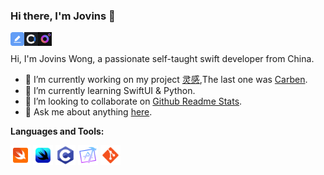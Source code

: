 ### Hi there, I'm Jovins 👋

<a href="http://jovins.cn/">
  <img align="left" alt="Jovins Wong | Blog" width="22px" src="https://raw.githubusercontent.com/jovins/jovins/master/assets/jovinsblog.png" />
</a>
<a href="https://apps.apple.com/cn/app/id1177925868">
  <img align="left" alt="AJovins Wong | Carben" width="22px" src="https://raw.githubusercontent.com/jovins/jovins/master/assets/jovinscarben.png" />
</a>
<a href="https://apps.apple.com/cn/app/id1478843357">
  <img align="left" alt="Jovins Wong | Fideo" width="22px" src="https://raw.githubusercontent.com/jovins/jovins/master/assets/jovinsfideo.png" />
</a>

<br />
<br />
Hi, I'm Jovins Wong, a passionate self-taught swift developer from China.

- 🔭 I’m currently working on my project [灵感](https://apps.apple.com/cn/app/id1478843357),The last one was [Carben](https://apps.apple.com/cn/app/id1177925868).
- 🌱 I’m currently learning SwiftUI & Python.
- 👯 I’m looking to collaborate on [Github Readme Stats](https://github.com/anuraghazra/github-readme-stats).
- 💬 Ask me about anything [here](https://github.com/Jovins/Jovins/issues).

**Languages and Tools:**  

<code><img height="32" src="https://raw.githubusercontent.com/jovins/jovins/master/assets/jovinsswift.png"></code>
<code><img height="32" src="https://raw.githubusercontent.com/jovins/jovins/master/assets/jovinsswiftui.png"></code>
<code><img height="32" src="https://raw.githubusercontent.com/jovins/jovins/master/assets/jovinsobjective.png"></code>
<code><img height="32" src="https://raw.githubusercontent.com/jovins/jovins/master/assets/jovinsxcode.png"></code>
<code><img height="32" src="https://raw.githubusercontent.com/jovins/jovins/master/assets/jovinsgit.png"></code>   

<!--
**Jovins/Jovins** is a ✨ _special_ ✨ repository because its `README.md` (this file) appears on your GitHub profile.

Here are some ideas to get you started:

- 🔭 I’m currently working on ...
- 🌱 I’m currently learning ...
- 👯 I’m looking to collaborate on ...
- 🤔 I’m looking for help with ...
- 💬 Ask me about ...
- 📫 How to reach me: ...
- 😄 Pronouns: ...
- ⚡ Fun fact: ...
-->
